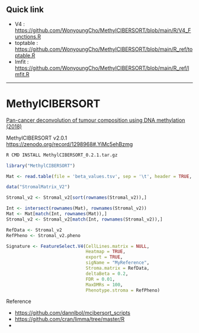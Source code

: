 ## Quick link

- V4 : https://github.com/WonyoungCho/MethylCIBERSORT/blob/main/R/V4_Functions.R
- toptable : https://github.com/WonyoungCho/MethylCIBERSORT/blob/main/R_ref/toptable.R
- lmfit : https://github.com/WonyoungCho/MethylCIBERSORT/blob/main/R_ref/lmfit.R

---

# MethylCIBERSORT
[Pan-cancer deconvolution of tumour composition using DNA methylation (2018)](https://www.nature.com/articles/s41467-018-05570-1)

MethylCIBERSORT v2.0.1 https://zenodo.org/record/1298968#.YiMc5ehBzmg

```bash
R CMD INSTALL MethylCIBERSORT_0.2.1.tar.gz
```

```R
library("MethylCIBERSORT")

Mat <- read.table(file = 'beta_values.tsv', sep = '\t', header = TRUE, row.names = 1)

data("StromalMatrix_V2")

Stromal_v2 <- Stromal_v2[sort(rownames(Stromal_v2)),]

Int <- intersect(rownames(Mat), rownames(Stromal_v2))
Mat <- Mat[match(Int, rownames(Mat)),]
Stromal_v2 <- Stromal_v2[match(Int, rownames(Stromal_v2)),]

RefData <- Stromal_v2
RefPheno <- Stromal_v2.pheno

Signature <- FeatureSelect.V4(CellLines.matrix = NULL,
                              Heatmap = TRUE,
                              export = TRUE,
                              sigName = "MyReference",
                              Stroma.matrix = RefData,
                              deltaBeta = 0.2,
                              FDR = 0.01,
                              MaxDMRs = 100,
                              Phenotype.stroma = RefPheno)
```


Reference
- https://github.com/dannlbol/mcibersort_scripts
- https://github.com/cran/limma/tree/master/R
- 
